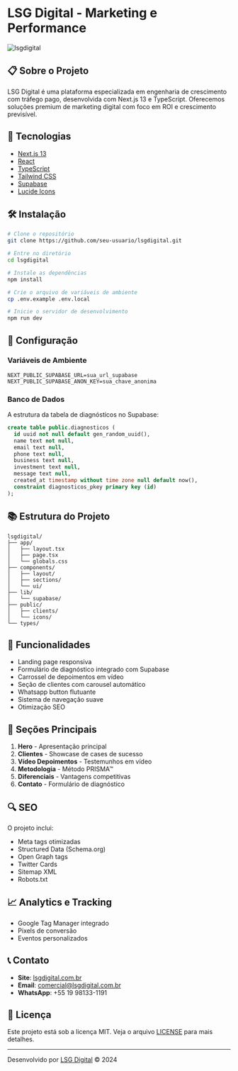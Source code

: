 # LSG Digital - Marketing e Performance

![lsgdigital](https://github.com/user-attachments/assets/6475d581-d563-40c4-9234-08d5e0a8751c)

## 📋 Sobre o Projeto

LSG Digital é uma plataforma especializada em engenharia de crescimento com tráfego pago, desenvolvida com Next.js 13 e TypeScript. Oferecemos soluções premium de marketing digital com foco em ROI e crescimento previsível.

## 🚀 Tecnologias

- [Next.js 13](https://nextjs.org/)
- [React](https://reactjs.org/)
- [TypeScript](https://www.typescriptlang.org/)
- [Tailwind CSS](https://tailwindcss.com/)
- [Supabase](https://supabase.com/)
- [Lucide Icons](https://lucide.dev/)

## 🛠️ Instalação

```bash
# Clone o repositório
git clone https://github.com/seu-usuario/lsgdigital.git

# Entre no diretório
cd lsgdigital

# Instale as dependências
npm install

# Crie o arquivo de variáveis de ambiente
cp .env.example .env.local

# Inicie o servidor de desenvolvimento
npm run dev
```

## 🔧 Configuração

### Variáveis de Ambiente

```env
NEXT_PUBLIC_SUPABASE_URL=sua_url_supabase
NEXT_PUBLIC_SUPABASE_ANON_KEY=sua_chave_anonima
```

### Banco de Dados

A estrutura da tabela de diagnósticos no Supabase:

```sql
create table public.diagnosticos (
  id uuid not null default gen_random_uuid(),
  name text not null,
  email text null,
  phone text null,
  business text null,
  investment text null,
  message text null,
  created_at timestamp without time zone null default now(),
  constraint diagnosticos_pkey primary key (id)
);
```

## 📚 Estrutura do Projeto

```
lsgdigital/
├── app/
│   ├── layout.tsx
│   ├── page.tsx
│   └── globals.css
├── components/
│   ├── layout/
│   ├── sections/
│   └── ui/
├── lib/
│   └── supabase/
├── public/
│   ├── clients/
│   └── icons/
└── types/
```

## 🎯 Funcionalidades

- Landing page responsiva
- Formulário de diagnóstico integrado com Supabase
- Carrossel de depoimentos em vídeo
- Seção de clientes com carousel automático
- Whatsapp button flutuante
- Sistema de navegação suave
- Otimização SEO

## 📱 Seções Principais

1. **Hero** - Apresentação principal
2. **Clientes** - Showcase de cases de sucesso
3. **Vídeo Depoimentos** - Testemunhos em vídeo
4. **Metodologia** - Método PRISMA™
5. **Diferenciais** - Vantagens competitivas
6. **Contato** - Formulário de diagnóstico

## 🔍 SEO

O projeto inclui:
- Meta tags otimizadas
- Structured Data (Schema.org)
- Open Graph tags
- Twitter Cards
- Sitemap XML
- Robots.txt

## 📈 Analytics e Tracking

- Google Tag Manager integrado
- Pixels de conversão
- Eventos personalizados

## 📞 Contato

- **Site**: [lsgdigital.com.br](https://lsgdigital.com.br)
- **Email**: comercial@lsgdigital.com.br
- **WhatsApp**: +55 19 98133-1191

## 📄 Licença

Este projeto está sob a licença MIT. Veja o arquivo [LICENSE](LICENSE) para mais detalhes.

---

Desenvolvido por [LSG Digital](https://lsgdigital.com.br) © 2024
